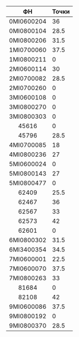 |    ФН      |    Точки    |
|    :-----: | --------    |
|0MI0600204  |36|
|0MI0800104  |28.5|
|0MI0800206  |31.5|
|1MI0700060  | 37.5|
|1MI0800211  |0|
|2MI0600114  |30|
|2MI0700082  |28.5|
|2MI0700260  |0|
|3MI0600108  |0|
|3MI0800270  |0|
|3MI0800303  |0|
|45616       |0|
|45796       |28.5|
|4MI0700085  |18|
|4MI0800236  |27|
|5MI0600024  |0|
|5MI0800143  |27|
|5MI0800477  |0|
|62409       |25.5|
|62467       |36|
|62567       |33|
|62573       |42|
|62601       |0|
|6MI0800302  |31.5|
|6MI3400354  |34.5|
|7MI0600001  |22.5|
|7MI0600070  |37.5|
|7MI0800263  |33|
|81684       |0|
|82108       |42|
|9MI0600086  |37.5|
|9MI0800192  |0|
|9MI0800370  |28.5|
